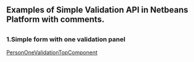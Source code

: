 
<h2>Examples of Simple Validation API in Netbeans Platform with comments.<h2>
<h3>1.Simple form with one validation panel</h3><a href="https://github.com/piotrpaw/NetbeansValidation/blob/master/ValidationExamples/src/main/java/com/pwl/validationexamples/PersonOneValidationTopComponent.java">PersonOneValidationTopComponent</a?
<img src="ValidationExamples/pic/SimpleValidationApi-1.1.png">

